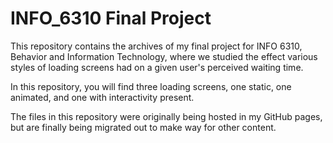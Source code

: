 # INFO_6310 Final Project
This repository contains the archives of my final project for INFO 6310, Behavior and Information Technology, where we studied the effect various styles of loading screens had on a given user's perceived waiting time.

In this repository, you will find three loading screens, one static, one animated, and one with interactivity present.

The files in this repository were originally being hosted in my GitHub pages, but are finally being migrated out to make way for other content. 
